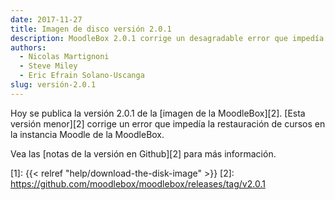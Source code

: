 ```yaml
---
date: 2017-11-27
title: Imagen de disco versión 2.0.1
description: MoodleBox 2.0.1 corrige un desagradable error que impedía la restauración de cursos en la instancia Moodle de MoodleBox.
authors:
  - Nicolas Martignoni
  - Steve Miley
  - Eric Efrain Solano-Uscanga
slug: versión-2.0.1
---
```


Hoy se publica la versión 2.0.1 de la [imagen de la MoodleBox][2]. [Esta versión menor][2] corrige un error que impedía la restauración de cursos en la instancia Moodle de la MoodleBox.

Vea las [notas de la versión en Github][2] para más información.

 [1]: {{< relref "help/download-the-disk-image" >}}
 [2]: https://github.com/moodlebox/moodlebox/releases/tag/v2.0.1
